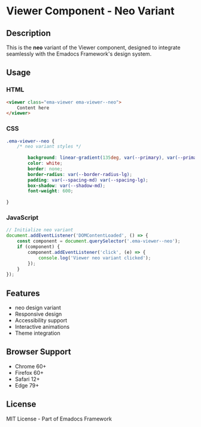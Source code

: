 # Viewer Component - Neo Variant

## Description
This is the **neo** variant of the Viewer component, designed to integrate seamlessly with the Emadocs Framework's design system.

## Usage

### HTML
```html
<viewer class="ema-viewer ema-viewer--neo">
    Content here
</viewer>
```

### CSS
```css
.ema-viewer--neo {
    /* neo variant styles */
    
        background: linear-gradient(135deg, var(--primary), var(--primary-dark));
        color: white;
        border: none;
        border-radius: var(--border-radius-lg);
        padding: var(--spacing-md) var(--spacing-lg);
        box-shadow: var(--shadow-md);
        font-weight: 600;
    
}
```

### JavaScript
```javascript
// Initialize neo variant
document.addEventListener('DOMContentLoaded', () => {
    const component = document.querySelector('.ema-viewer--neo');
    if (component) {
        component.addEventListener('click', (e) => {
            console.log('Viewer neo variant clicked');
        });
    }
});
```

## Features
- neo design variant
- Responsive design
- Accessibility support
- Interactive animations
- Theme integration

## Browser Support
- Chrome 60+
- Firefox 60+
- Safari 12+
- Edge 79+

## License
MIT License - Part of Emadocs Framework
